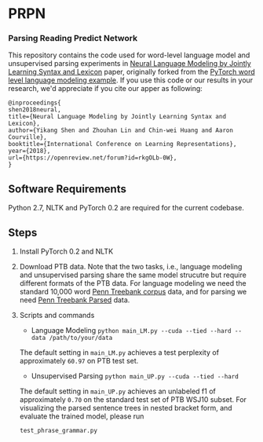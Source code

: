 # PRPN

### Parsing Reading Predict Network

This repository contains the code used for word-level language model and unsupervised parsing experiments in [Neural Language Modeling by Jointly Learning Syntax and Lexicon](https://openreview.net/forum?id=rkgOLb-0W) paper, originally forked from the [PyTorch word level language modeling example](https://github.com/pytorch/examples/tree/master/word_language_model).
If you use this code or our results in your research, we'd appreciate if you cite our apper as following:

```
@inproceedings{
shen2018neural,
title={Neural Language Modeling by Jointly Learning Syntax and Lexicon},
author={Yikang Shen and Zhouhan Lin and Chin-wei Huang and Aaron Courville},
booktitle={International Conference on Learning Representations},
year={2018},
url={https://openreview.net/forum?id=rkgOLb-0W},
}
```

## Software Requirements
Python 2.7, NLTK and PyTorch 0.2 are required for the current codebase.

## Steps

1. Install PyTorch 0.2 and NLTK

2. Download PTB data. Note that the two tasks, i.e., language modeling and unsupervised parsing share the same model strucutre but require different formats of the PTB data. For language modeling we need the standard 10,000 word [Penn Treebank corpus](https://github.com/pytorch/examples/tree/75e435f98ab7aaa7f82632d4e633e8e03070e8ac/word_language_model/data/penn) data, and for parsing we need [Penn Treebank Parsed](https://catalog.ldc.upenn.edu/ldc99t42) data.

3. Scripts and commands

  	+  Language Modeling
  	```python main_LM.py --cuda --tied --hard --data /path/to/your/data```

    The default setting in `main_LM.py` achieves a test perplexity of approximately `60.97` on PTB test set.

  	+ Unsupervised Parsing
    ```python main_UP.py --cuda --tied --hard```

    The default setting in `main_UP.py` achieves an unlabeled f1 of approximately `0.70` on the standard test set of PTB WSJ10 subset. For visualizing the parsed sentence trees in nested bracket form, and evaluate the trained model, please run

	```test_phrase_grammar.py```
